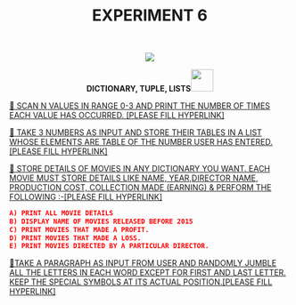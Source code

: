 <h1 align="center">EXPERIMENT 6</h1>
<!-- PROJECT LOGO -->
<br />
<p align="center">
  <a href="https://github.com/DHANOLA/CLASS-NOTIX/edit/root/SEMESTER%201/PYTHON%20PROGRAMMING%20LAB/EXPERIMENT%206">
    <img src="https://media.giphy.com/media/efC0bBIS3G2FmgnJGU/giphy.gif" >
  </a>

  

  <p align="center">
  <b>DICTIONARY, TUPLE, LISTS<img src="https://media.giphy.com/media/ducsQFMyHcdiTeIcuD/giphy.gif" width="40" height="40" /></b>
    <br />
   
  </p>
</p>



   <a href="" style="color: ">💠 SCAN N VALUES IN RANGE 0-3 AND PRINT THE NUMBER OF TIMES EACH VALUE HAS OCCURRED. [PLEASE FILL HYPERLINK]</a><br />
  

<a href="" style="color: ">💠 TAKE 3 NUMBERS AS INPUT AND STORE THEIR TABLES IN A LIST WHOSE ELEMENTS ARE TABLE OF THE NUMBER USER HAS ENTERED. [PLEASE FILL HYPERLINK]</a><br /> 

<a href="" style="color: ">💠 STORE DETAILS OF MOVIES IN ANY DICTIONARY YOU WANT. EACH MOVIE MUST STORE DETAILS LIKE NAME, YEAR,DIRECTOR NAME, PRODUCTION COST, COLLECTION MADE (EARNING) & PERFORM THE FOLLOWING :-[PLEASE FILL HYPERLINK]</a><br />

 ```json
 A) PRINT ALL MOVIE DETAILS
B) DISPLAY NAME OF MOVIES RELEASED BEFORE 2015
C) PRINT MOVIES THAT MADE A PROFIT.
D) PRINT MOVIES THAT MADE A LOSS.
E) PRINT MOVIES DIRECTED BY A PARTICULAR DIRECTOR.
```
 
 
 <a href="" style="color: ">💠TAKE A PARAGRAPH AS INPUT FROM USER AND RANDOMLY JUMBLE ALL THE LETTERS IN EACH WORD EXCEPT FOR FIRST AND LAST LETTER. KEEP THE SPECIAL SYMBOLS AT ITS ACTUAL POSITION.[PLEASE FILL HYPERLINK]</a><br />




